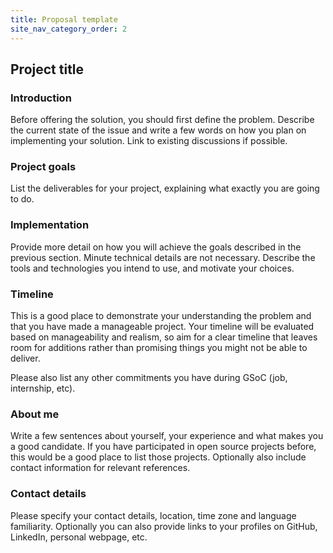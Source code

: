 ```yaml
---
title: Proposal template
site_nav_category_order: 2
---
```


## Project title

### Introduction

Before offering the solution, you should first define the problem. Describe the current state of the issue and write a few words on how you plan on implementing your solution. Link to existing discussions if possible.

### Project goals

List the deliverables for your project, explaining what exactly you are going to do.

### Implementation

Provide more detail on how you will achieve the goals described in the previous section. Minute technical details are not necessary. Describe the tools and technologies you intend to use, and motivate your choices.

### Timeline

This is a good place to demonstrate your understanding the problem and that you have made a manageable project. Your timeline will be evaluated based on manageability and realism, so aim for a clear timeline that leaves room for additions rather than promising things you might not be able to deliver.

Please also list any other commitments you have during GSoC (job, internship, etc).

### About me

Write a few sentences about yourself, your experience and what makes you a good candidate. If you have participated in open source projects before, this would be a good place to list those projects. Optionally also include contact information for relevant references.

### Contact details

Please specify your contact details, location, time zone and language familiarity. Optionally you can also provide links to your profiles on GitHub, LinkedIn, personal webpage, etc.
